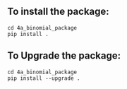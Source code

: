 ## To install the package:  
```
cd 4a_binomial_package
pip install .
```  

## To Upgrade the package:  
```
cd 4a_binomial_package
pip install --upgrade .
```
